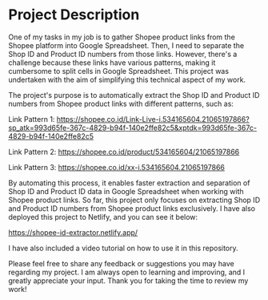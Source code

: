 # Project Description
One of my tasks in my job is to gather Shopee product links from the Shopee platform into Google Spreadsheet. Then, I need to separate the Shop ID and Product ID numbers from those links. However, there's a challenge because these links have various patterns, making it cumbersome to split cells in Google Spreadsheet. This project was undertaken with the aim of simplifying this technical aspect of my work.

The project's purpose is to automatically extract the Shop ID and Product ID numbers from Shopee product links with different patterns, such as:

Link Pattern 1: https://shopee.co.id/Link-Live-i.534165604.21065197866?sp_atk=993d65fe-367c-4829-b94f-140e2ffe82c5&xptdk=993d65fe-367c-4829-b94f-140e2ffe82c5

Link Pattern 2: https://shopee.co.id/product/534165604/21065197866

Link Pattern 3: https://shopee.co.id/xx-i.534165604.21065197866

By automating this process, it enables faster extraction and separation of Shop ID and Product ID data in Google Spreadsheet when working with Shopee product links. So far, this project only focuses on extracting Shop ID and Product ID numbers from Shopee product links exclusively. I have also deployed this project to Netlify, and you can see it below:

https://shopee-id-extractor.netlify.app/

I have also included a video tutorial on how to use it in this repository.

Please feel free to share any feedback or suggestions you may have regarding my project. I am always open to learning and improving, and I greatly appreciate your input. Thank you for taking the time to review my work!
